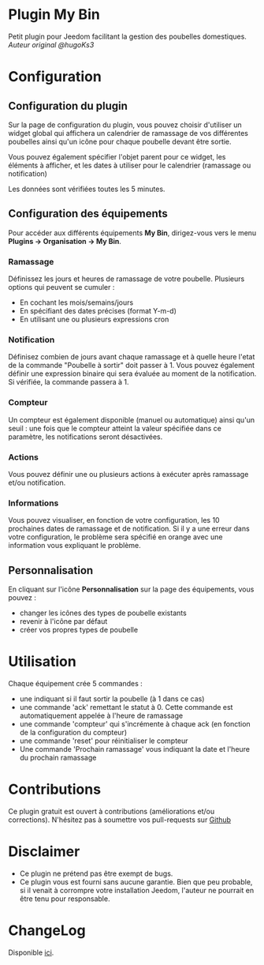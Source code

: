 # Plugin My Bin

Petit plugin pour Jeedom facilitant la gestion des poubelles domestiques.  
*Auteur original @hugoKs3*

# Configuration

## Configuration du plugin

Sur la page de configuration du plugin, vous pouvez choisir d'utiliser un widget global qui affichera un calendrier de ramassage de vos différentes poubelles ainsi qu'un icône pour chaque poubelle devant être sortie.

Vous pouvez également spécifier l'objet parent pour ce widget, les éléments à afficher, et les dates à utiliser pour le calendrier (ramassage ou notification)

Les données sont vérifiées toutes les 5 minutes.

## Configuration des équipements

Pour accéder aux différents équipements **My Bin**, dirigez-vous vers le menu **Plugins → Organisation → My Bin**.

### Ramassage

Définissez les jours et heures de ramassage de votre poubelle. Plusieurs options qui peuvent se cumuler :

- En cochant les mois/semains/jours
- En spécifiant des dates précises (format Y-m-d)
- En utilisant une ou plusieurs expressions cron

### Notification

Définisez combien de jours avant chaque ramassage et à quelle heure l'etat de la commande "Poubelle à sortir" doit passer à 1.
Vous pouvez également définir une expression binaire qui sera évaluée au moment de la notification. Si vérifiée, la commande passera à 1.

### Compteur

Un compteur est également disponible (manuel ou automatique) ainsi qu'un seuil : une fois que le compteur atteint la valeur spécifiée dans ce paramètre, les notifications seront désactivées.

### Actions

Vous pouvez définir une ou plusieurs actions à exécuter après ramassage et/ou notification.

### Informations

Vous pouvez visualiser, en fonction de votre configuration, les 10 prochaines dates de ramassage et de notification.
Si il y a une erreur dans votre configuration, le problème sera spécifié en orange avec une information vous expliquant le problème.

## Personnalisation

En cliquant sur l'icône **Personnalisation** sur la page des équipements, vous pouvez :

- changer les icônes des types de poubelle existants
- revenir à l'icône par défaut
- créer vos propres types de poubelle

# Utilisation

Chaque équipement crée 5 commandes :

- une indiquant si il faut sortir la poubelle (à 1 dans ce cas)
- une commande 'ack' remettant le statut à 0. Cette commande est automatiquement appelée à l'heure de ramassage
- une commande 'compteur' qui s'incrémente à chaque ack (en fonction de la configuration du compteur)
- une commande 'reset' pour réinitialiser le compteur
- Une commande 'Prochain ramassage' vous indiquant la date et l'heure du prochain ramassage

# Contributions

Ce plugin gratuit est ouvert à contributions (améliorations et/ou corrections). N'hésitez pas à soumettre vos pull-requests sur <a href="https://github.com/tomitomas/plugin-mybin" target="_blank">Github</a>

# Disclaimer

- Ce plugin ne prétend pas être exempt de bugs.
- Ce plugin vous est fourni sans aucune garantie. Bien que peu probable, si il venait à corrompre votre installation Jeedom, l'auteur ne pourrait en être tenu pour responsable.

# ChangeLog

Disponible [ici](./changelog.html).

